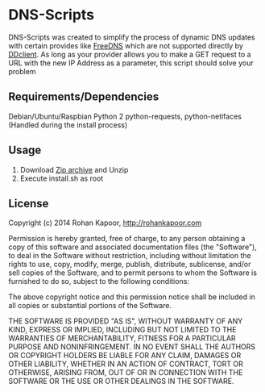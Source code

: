 # DNS-Scripts
DNS-Scripts was created to simplify the process of dynamic DNS updates with certain provides like [FreeDNS](http://freedns.afraid.org) which are not supported directly by [DDclient](http://sourceforge.net/p/ddclient/wiki/Home/). As long as your provider allows you to make a GET request to a URL with the new IP Address as a parameter, this script should solve your problem

## Requirements/Dependencies
Debian/Ubuntu/Raspbian
Python 2
python-requests, python-netifaces (Handled during the install process)

## Usage
1. Download [Zip archive](https://github.com/rohankapoorcom/dns-scripts/archive/master.zip) and Unzip
2. Execute install.sh as root

## License

Copyright (c) 2014 Rohan Kapoor, http://rohankapoor.com

Permission is hereby granted, free of charge, to any person obtaining a copy of this software and associated documentation files (the "Software"), to deal in the Software without restriction, including without limitation the rights to use, copy, modify, merge, publish, distribute, sublicense, and/or sell copies of the Software, and to permit persons to whom the Software is furnished to do so, subject to the following conditions:

The above copyright notice and this permission notice shall be included in all copies or substantial portions of the Software.

THE SOFTWARE IS PROVIDED "AS IS", WITHOUT WARRANTY OF ANY KIND, EXPRESS OR IMPLIED, INCLUDING BUT NOT LIMITED TO THE WARRANTIES OF MERCHANTABILITY, FITNESS FOR A PARTICULAR PURPOSE AND NONINFRINGEMENT. IN NO EVENT SHALL THE AUTHORS OR COPYRIGHT HOLDERS BE LIABLE FOR ANY CLAIM, DAMAGES OR OTHER LIABILITY, WHETHER IN AN ACTION OF CONTRACT, TORT OR OTHERWISE, ARISING FROM, OUT OF OR IN CONNECTION WITH THE SOFTWARE OR THE USE OR OTHER DEALINGS IN THE SOFTWARE.